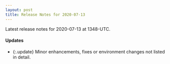 ```yaml
---
layout: post
title: Release Notes for 2020-07-13
---
```


Latest release notes for 2020-07-13 at 1348-UTC.

<div class='updates' markdown='1'>

#### Updates

- {:.update} Minor enhancements, fixes or environment changes not listed in detail.

</div>


